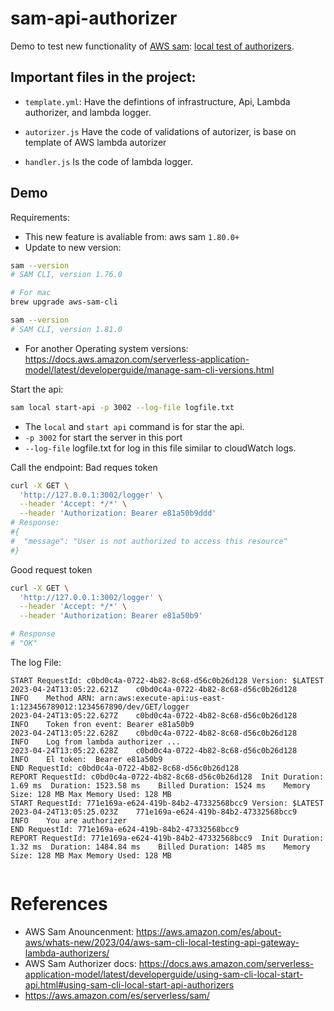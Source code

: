 # sam-api-authorizer
Demo to test new functionality of  [AWS sam](https://aws.amazon.com/es/serverless/sam/): [local test of authorizers](https://aws.amazon.com/es/about-aws/whats-new/2023/04/). 


## Important files in the project:

- `template.yml`: 
Have the defintions of infrastructure, Api, Lambda authorizer, and lambda logger.

- `autorizer.js`
Have the code of validations of autorizer, is base on template of AWS lambda autorizer

- `handler.js`
Is the code of lambda logger.

## Demo
Requirements:
- This new feature is avaliable from: aws sam `1.80.0+`
- Update to new version:
```bash 
sam --version
# SAM CLI, version 1.76.0

# For mac
brew upgrade aws-sam-cli

sam --version
# SAM CLI, version 1.81.0
```
 - For another Operating system versions: https://docs.aws.amazon.com/serverless-application-model/latest/developerguide/manage-sam-cli-versions.html

Start the api:

```bash
sam local start-api -p 3002 --log-file logfile.txt 
```
- The `local` and `start api` command is for star the api.
- `-p 3002` for start the server in this port
- `--log-file` logfile.txt for log in this file similar to cloudWatch logs.

Call the endpoint:
Bad reques token
````bash
curl -X GET \
  'http://127.0.0.1:3002/logger' \
  --header 'Accept: */*' \
  --header 'Authorization: Bearer e81a50b9ddd'
# Response:
#{
#  "message": "User is not authorized to access this resource"
#}
````
Good request token 
````bash
curl -X GET \
  'http://127.0.0.1:3002/logger' \
  --header 'Accept: */*' \
  --header 'Authorization: Bearer e81a50b9'

# Response
# "OK"
````
The log File:
````shell
START RequestId: c0bd0c4a-0722-4b82-8c68-d56c0b26d128 Version: $LATEST
2023-04-24T13:05:22.621Z	c0bd0c4a-0722-4b82-8c68-d56c0b26d128	INFO	Method ARN: arn:aws:execute-api:us-east-1:123456789012:1234567890/dev/GET/logger
2023-04-24T13:05:22.627Z	c0bd0c4a-0722-4b82-8c68-d56c0b26d128	INFO	Token fron event: Bearer e81a50b9
2023-04-24T13:05:22.628Z	c0bd0c4a-0722-4b82-8c68-d56c0b26d128	INFO	Log from lambda authorizer ...
2023-04-24T13:05:22.628Z	c0bd0c4a-0722-4b82-8c68-d56c0b26d128	INFO	El token:  Bearer e81a50b9
END RequestId: c0bd0c4a-0722-4b82-8c68-d56c0b26d128
REPORT RequestId: c0bd0c4a-0722-4b82-8c68-d56c0b26d128	Init Duration: 1.69 ms	Duration: 1523.58 ms	Billed Duration: 1524 ms	Memory Size: 128 MB	Max Memory Used: 128 MB	
START RequestId: 771e169a-e624-419b-84b2-47332568bcc9 Version: $LATEST
2023-04-24T13:05:25.023Z	771e169a-e624-419b-84b2-47332568bcc9	INFO	You are authorizer
END RequestId: 771e169a-e624-419b-84b2-47332568bcc9
REPORT RequestId: 771e169a-e624-419b-84b2-47332568bcc9	Init Duration: 1.32 ms	Duration: 1484.84 ms	Billed Duration: 1485 ms	Memory Size: 128 MB	Max Memory Used: 128 MB	


````

# References
- AWS Sam Anouncenment: https://aws.amazon.com/es/about-aws/whats-new/2023/04/aws-sam-cli-local-testing-api-gateway-lambda-authorizers/
- AWS Sam Authorizer docs: https://docs.aws.amazon.com/serverless-application-model/latest/developerguide/using-sam-cli-local-start-api.html#using-sam-cli-local-start-api-authorizers
- https://aws.amazon.com/es/serverless/sam/ 


